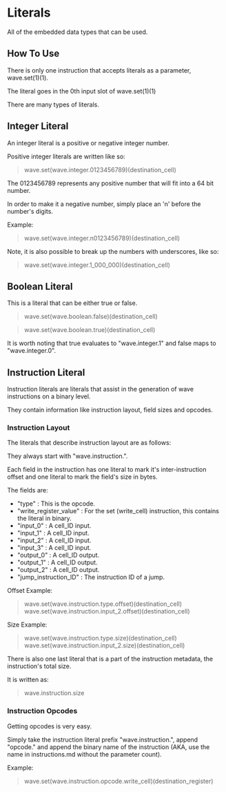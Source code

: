 # Literals

All of the embedded data types that can be used.

## How To Use

There is only one instruction that accepts literals as a parameter, wave.set(1)(1).

The literal goes in the 0th input slot of wave.set(1)(1)

There are many types of literals.

## Integer Literal

An integer literal is a positive or negative integer number.

Positive integer literals are written like so:

> wave.set(wave.integer.0123456789)(destination_cell)

The 0123456789 represents any positive number that will fit into a 64 bit number.

In order to make it a negative number, simply place an 'n' before the number's digits.

Example:

> wave.set(wave.integer.n0123456789)(destination_cell)

Note, it is also possible to break up the numbers with underscores, like so:

> wave.set(wave.integer.1_000_000)(destination_cell)

## Boolean Literal

This is a literal that can be either true or false.

> wave.set(wave.boolean.false)(destination_cell)

> wave.set(wave.boolean.true)(destination_cell)

It is worth noting that true evaluates to "wave.integer.1" and false maps to "wave.integer.0".

## Instruction Literal

Instruction literals are literals that assist in the generation of wave instructions on a binary level.

They contain information like instruction layout, field sizes and opcodes.

### Instruction Layout

The literals that describe instruction layout are as follows:

They always start with "wave.instruction.".

Each field in the instruction has one literal to mark it's inter-instruction offset and one literal to mark the field's size in bytes.

The fields are:

- "type" : This is the opcode.
- "write_register_value" : For the set (write_cell) instruction, this contains the literal in binary.
- "input_0" : A cell_ID input.
- "input_1" : A cell_ID input.
- "input_2" : A cell_ID input.
- "input_3" : A cell_ID input.
- "output_0" : A cell_ID output.
- "output_1" : A cell_ID output.
- "output_2" : A cell_ID output.
- "jump_instruction_ID" : The instruction ID of a jump.

Offset Example:

> wave.set(wave.instruction.type.offset)(destination_cell)
> wave.set(wave.instruction.input_2.offset)(destination_cell)

Size Example:

> wave.set(wave.instruction.type.size)(destination_cell)
> wave.set(wave.instruction.input_2.size)(destination_cell)

There is also one last literal that is a part of the instruction metadata, the instruction's total size.

It is written as:

> wave.instruction.size

### Instruction Opcodes

Getting opcodes is very easy.

Simply take the instruction literal prefix "wave.instruction.", append "opcode." and append the binary name of the instruction (AKA, use the name in instructions.md without the parameter count).

Example:

> wave.set(wave.instruction.opcode.write_cell)(destination_register)
